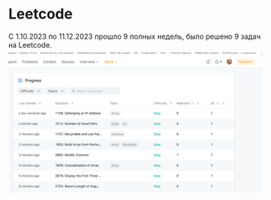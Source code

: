 # Leetcode
С 1.10.2023 по 11.12.2023 прошло 9 полных недель, было решено 9 задач на Leetcode.
![Image](img/img_5.png)
